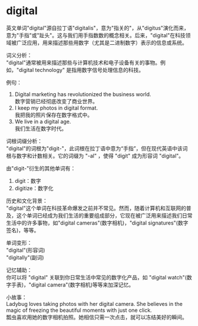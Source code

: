 # digital

英文单词"digital"源自拉丁语"digitalis"，意为"指关的"，从"digitus"演化而来，意为"手指"或"趾头"。这与我们用手指数数的概念相关。后来，"digital"在科技领域被广泛应用，用来描述那些用数字（尤其是二进制数字）表示的信息或系统。

  

词义分析：  
"digital"通常被用来描述那些与计算机技术和电子设备有关的事物。例如，"digital technology" 是指用数字信号处理信息的科技。

  

例句：

  

1.  Digital marketing has revolutionized the business world.  
    数字营销已经彻底改变了商业世界。
2.  I keep my photos in digital format.  
    我把我的照片保存在数字格式中。
3.  We live in a digital age.  
    我们生活在数字时代。

  

词根词缀分析：  
"digital"的词根为"digit-"，此词根在拉丁语中意为“手指”，但在现代英语中该词根与数字和计数相关。它的词缀为 "-al" ，使得 "digit" 成为形容词 "digital"。

  

由"digit-"衍生的其他单词有：

  

1.  digit：数字
2.  digitize：数字化

  

历史和文化背景：  
"digital"这个单词在科技革命爆发之前并不常见。然而，随着计算机和互联网的普及，这个单词已经成为我们生活的重要组成部分，它现在被广泛用来描述我们日常生活中的许多事物，如"digital cameras"(数字相机)，"digital signatures"(数字签名)，等等。

  

单词变形：  
"digital"(形容词)  
"digitally"(副词)

  

记忆辅助：  
你可以将 "digital" 关联到你日常生活中常见的数字化产品，如 "digital watch"(数字手表)，"digital camera"(数字相机)等等来加深记忆。

  

小故事：  
Ladybug loves taking photos with her digital camera. She believes in the magic of freezing the beautiful moments with just one click.  
瓢虫喜欢用她的数字相机拍照。她相信只需一次点击，就可以冻结美好的瞬间。
